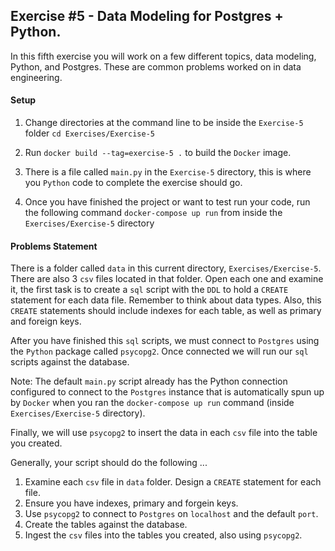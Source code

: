 
## Exercise #5 - Data Modeling for Postgres + Python.

In this fifth exercise you will work on a few different topics,
data modeling, Python, and Postgres. These are common problems worked 
on in data engineering.

#### Setup
1. Change directories at the command line 
   to be inside the `Exercise-5` folder `cd Exercises/Exercise-5`
   
2. Run `docker build --tag=exercise-5 .` to build the `Docker` image.

3. There is a file called `main.py` in the `Exercise-5` directory, this
is where you `Python` code to complete the exercise should go.
   
4. Once you have finished the project or want to test run your code,
   run the following command `docker-compose up run` from inside the `Exercises/Exercise-5` directory

#### Problems Statement
There is a folder called `data` in this current directory, `Exercises/Exercise-5`. There are also
3 `csv` files located in that folder. Open each one and examine it, the 
first task is to create a `sql` script with the `DDL` to hold
a `CREATE` statement for each data file. Remember to think about data types. 
Also, this `CREATE` statements should include indexes for each table, as well
as primary and foreign keys.

After you have finished this `sql` scripts, we must connect to `Postgres` using the `Python` package
called `psycopg2`. Once connected we will run our `sql` scripts against the database.

Note: The default `main.py` script already has the Python connection configured to connect
to the `Postgres` instance that is automatically spun up by `Docker` when you ran
the `docker-compose up run` command (inside `Exercises/Exercise-5` directory).

Finally, we will use `psycopg2` to insert the data in each `csv` file into the table you created.

Generally, your script should do the following ...
1. Examine each `csv` file in `data` folder. Design a `CREATE` statement for each file.
2. Ensure you have indexes, primary and forgein keys.
3. Use `psycopg2` to connect to `Postgres` on `localhost` and the default `port`.
4. Create the tables against the database.
5. Ingest the `csv` files into the tables you created, also using `psycopg2`.
